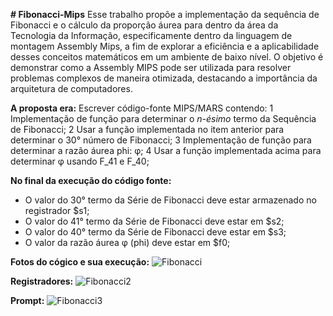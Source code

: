 **# Fibonacci-Mips**
 Esse trabalho propõe a implementação da sequência de Fibonacci e o cálculo da proporção áurea para dentro da área da Tecnologia da Informação, especificamente dentro da linguagem de montagem Assembly Mips, a fim de explorar a eficiência e a aplicabilidade desses conceitos matemáticos em um ambiente de baixo nível. O objetivo é demonstrar como a Assembly MIPS pode ser utilizada para resolver problemas complexos de maneira otimizada, destacando a importância da arquitetura de computadores.


**A proposta era:**
Escrever código-fonte MIPS/MARS contendo:
1 Implementação de função para determinar o *n-ésimo* termo da Sequência de Fibonacci;
2 Usar a função implementada no item anterior para determinar o 30° número de Fibonacci;
3 Implementação de função para determinar a razão áurea phi: φ;
4 Usar a função implementada acima para determinar φ usando F_41 e F_40;
 
 **No final da execução do código fonte:**
 - O valor do 30° termo da Série de Fibonacci deve estar armazenado no registrador $s1;
 - O valor do 41° termo da Série de Fibonacci deve estar em $s2;
 - O valor do 40° termo da Série de Fibonacci deve estar em $s3;
 - O valor da razão áurea φ (phi) deve  estar em $f0;

**Fotos do cógico e sua execução:**
![Fibonacci](https://github.com/LiliamLtx/Fibonacci-Assembly/assets/162481479/a8cdb6c1-1a19-4dba-aec0-7eb6bb1c04ca)

**Registradores:**
![Fibonacci2](https://github.com/LiliamLtx/Fibonacci-Assembly/assets/162481479/934ecc9b-6901-42d3-9fbc-2a9de0ed0df8)

**Prompt:**
![Fibonacci3](https://github.com/LiliamLtx/Fibonacci-Assembly/assets/162481479/81cb8c9d-39b9-4d45-bd33-711a22a03652)
